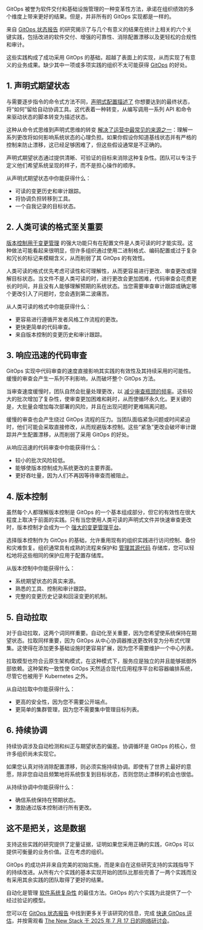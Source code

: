 GitOps 被誉为软件交付和基础设施管理的一种变革性方法，承诺在组织绩效的多个维度上带来更好的结果。但是，并非所有的 GitOps 实现都是一样的。

来自 [GitOps 状态报告](https://octopus.com/publications/state-of-gitops-report) 的研究揭示了与几个有意义的结果在统计上相关的六个关键实践，包括改进的软件交付、增强的可靠性、消除配置漂移以及更轻松的合规性和审计。

这些实践构成了成功采用 GitOps 的基础，超越了表面上的实现，从而实现了有意义的业务成果。缺少其中一项或多项实践的组织不太可能获得 [GitOps](https://thenewstack.io/4-core-principles-of-gitops/) 的好处。

## **1. 声明式期望状态**

与需要逐步指令的命令式方法不同，[声明式配置描述了](https://thenewstack.io/gitops-gap-few-use-declarative-configuration-to-manage-state/) 你想要达到的最终状态，将“如何”留给自动协调工具。这代表着一种转变，从编写调用一系列 API 和命令来驱动状态的脚本转变为描述状态。

这种从命令式思维到声明式思维的转变 [解决了运营中最常见的来源之一](https://thenewstack.io/address-common-machine-learning-challenges-with-managed-mlflow/)：理解一系列更改将如何影响系统状态的心理负担。如果你假设你知道基线状态并有严格的控制来防止漂移，这已经足够困难了，但这些假设通常是不正确的。

声明式期望状态通过提供清晰、可验证的目标来消除这种复杂性。团队可以专注于定义他们希望系统呈现的样子，而不是担心操作的顺序。

从声明式期望状态中你能获得什么：

*   可读的变更历史和审计跟踪。
*   将协调负担转移到工具。
*   一个自我记录的目标状态。

## 2. 人类可读的格式至关重要

[版本控制用于变更管理](https://thenewstack.io/data-control-management-three-planes-different-altitudes/) 的强大功能只有在配置文件是人类可读的时才能实现。这种做法可能看起来很明显，但许多组织通过使用二进制格式、编码配置或过于复杂和冗长的标记来模糊含义，从而削弱了其 GitOps 的有效性。

人类可读的格式优先考虑可读性和可理解性，从而更容易进行更改、审查更改或理解目标状态。当文件不是人类可读的时，进行更改会更加困难，代码审查会花费更长的时间，并且没有人能够理解预期的系统状态。当您需要审查审计跟踪或确定哪个更改引入了问题时，您会遇到第二波痛苦。

从人类可读的格式中你能获得什么：

*   更容易进行遵循开发者风格工作流程的更改。
*   更快更简单的代码审查。
*   来自版本控制的变更历史和审计跟踪。

## 3. 响应迅速的代码审查

GitOps 实现中代码审查的速度直接影响其实践的有效性及其持续采用的可能性。缓慢的审查会产生一系列不利影响，从而破坏整个 GitOps 方法。

当审查速度缓慢时，团队自然会批量处理更改，以 [减少审查瓶颈的频率](https://thenewstack.io/2-ways-to-reduce-bottlenecks-with-the-theory-of-constraints/)。这些较大的批次增加了复杂性，使审查更加困难和耗时，从而使循环永久化。更关键的是，大批量会增加每次部署的风险，并且在出现问题时更难隔离问题。

缓慢的审查也会产生绕过 GitOps 流程的压力。当团队面临紧急问题或时间紧迫时，他们可能会采取直接修改，从而规避版本控制。这些“紧急”更改会破坏审计跟踪并产生配置漂移，从而削弱了采用 GitOps 的好处。

从响应迅速的代码审查中你能获得什么：

*   较小的批次风险较低。
*   能够使版本控制成为系统更改的主要界面。
*   更好吞吐量，因为人们不再因等待审查而被阻止。

## 4. 版本控制

虽然每个人都理解版本控制是 GitOps 的一个基本组成部分，但它的有效性在很大程度上取决于前面的实践。只有当您使用人类可读的声明式文件并快速审查更改时，版本控制才会成为一个 [强大的变更管理平台](https://thenewstack.io/inside-docusigns-ai-powered-agreement-management-platform/)。

选择版本控制作为 GitOps 的基础，允许重用现有的组织实践进行访问控制、备份和灾难恢复。组织通常具有成熟的流程来保护和 [管理其源代码](https://thenewstack.io/amid-licensing-uncertainty-how-should-iac-management-adapt/) 存储库，您可以轻松地将这些相同的保护应用于配置存储库。

从版本控制中你能获得什么：

*   系统期望状态的真实来源。
*   熟悉的工具、控制和审计跟踪。
*   完整的变更历史记录和回滚变更的机制。

## 5. 自动拉取

对于自动拉取，这两个词同样重要。自动化至关重要，因为您希望使系统保持在期望状态。拉取同样重要，因为 GitOps 从中心协调器推送更改转变为分布式代理集。这使得在添加更多基础设施时更容易扩展，因为您不需要维护一个中心列表。

拉取模型也符合云原生架构模式，在这种模式下，服务应是独立的并且能够抵御外部依赖。这种架构一致性使 GitOps 天然适合现代应用程序平台和容器编排系统，尽管它也被用于 Kubernetes 之外。

从自动拉取中你能获得什么：

*   更高的安全性，因为您不需要公开端点。
*   更简单的集群管理，因为您不需要集中管理目标列表。

## 6. 持续协调

持续协调涉及自动检测和纠正与期望状态的偏差。协调循环是 GitOps 的核心，但许多组织尚未实现它。

如果您认真对待消除配置漂移，则必须实施持续协调。即使有了世界上最好的意愿，除非您自动且频繁地将系统恢复到目标状态，否则您防止漂移的机会也很低。

从持续协调中你能获得什么：

*   确信系统保持在预期状态。
*   激励通过版本控制进行所有更改。

## 这不是把关，这是数据

支持这些实践的研究提供了定量证据，证明如果您采用正确的实践，GitOps 可以提供可衡量的业务价值。正在考虑的组织。

GitOps 的成功并非来自完美的初始实施，而是来自在这些研究支持的实践指导下的持续改进。从所有六个实践的基本实现开始的团队比那些完善了一两个实践而没有采用其余实践的团队取得了更好的结果。

自动化是管理 [软件系统复杂性](https://thenewstack.io/how-to-hire-and-keep-software-devs-for-complex-systems/) 的最佳方法。GitOps 的六个实践为此提供了一个经过验证的模型。

您可以在 [GitOps 状态报告](https://octopus.com/publications/state-of-gitops-report) 中找到更多关于该研究的信息，完成 [快速 GitOps 评估](https://octopus.com/devops/gitops-maturity-assessment/)，并按需观看 [The New Stack 于 2025 年 7 月 17 日的网络研讨会](https://thenewstack.io/webinar/the-state-of-gitops-2025-key-findings-and-what-they-mean-to-you/)。